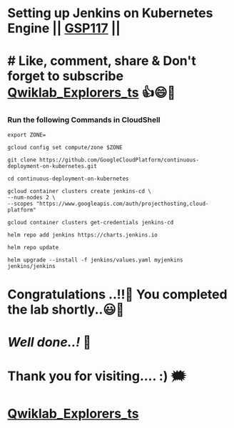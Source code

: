 # Setting up Jenkins on Kubernetes Engine || [GSP117](https://www.cloudskillsboost.google/focuses/1776?parent=catalog) ||

# # Like, comment, share & Don't forget to subscribe [Qwiklab_Explorers_ts](https://youtube.com/@titashshil?si=RgamNu1dc9jVIbJN) 👍😄🤝

### Run the following Commands in CloudShell

```
export ZONE=
```
```
gcloud config set compute/zone $ZONE

git clone https://github.com/GoogleCloudPlatform/continuous-deployment-on-kubernetes.git

cd continuous-deployment-on-kubernetes

gcloud container clusters create jenkins-cd \
--num-nodes 2 \
--scopes "https://www.googleapis.com/auth/projecthosting,cloud-platform"

gcloud container clusters get-credentials jenkins-cd

helm repo add jenkins https://charts.jenkins.io

helm repo update

helm upgrade --install -f jenkins/values.yaml myjenkins jenkins/jenkins
```

# Congratulations ..!!🎉  You completed the lab shortly..😃💯

# *Well done..!* 👏

# Thank you for visiting.... :) 🗯️

# [Qwiklab_Explorers_ts](https://youtube.com/@titashshil?si=RgamNu1dc9jVIbJN)
